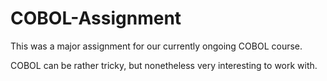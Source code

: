 # COBOL-Assignment

This was a major assignment for our currently ongoing COBOL course.

COBOL can be rather tricky, but nonetheless very interesting to work with.
